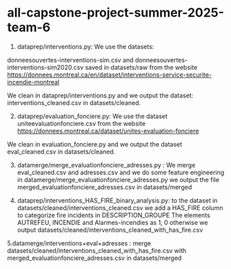 

# all-capstone-project-summer-2025-team-6

1. dataprep/interventions.py:                                                                       We use the datasets:

donneesouvertes-interventions-sim.csv and donneesouvertes-interventions-sim2020.csv saved in datasets/raw from the website https://donnees.montreal.ca/en/dataset/interventions-service-securite-incendie-montreal

We clean in dataprep/interventions.py and we output the dataset:  interventions_cleaned.csv in datasets/cleaned.


2. dataprep/evaluation_fonciere.py:  We use the dataset uniteevaluationfonciere.csv from the website https://donnees.montreal.ca/dataset/unites-evaluation-fonciere 

We clean in evaluation_fonciere.py and we output the dataset eval_cleaned.csv in datasets/cleaned.

3. datamerge/merge_evaluationfonciere_adresses.py : We merge eval_cleaned.csv and adresses.csv and we do some feature engineering in datamerge/merge_evaluationfonciere_adresses.py we output the file merged_evaluationfonciere_adresses.csv  in datasets/merged

 

4. dataprep/interventions_HAS_FIRE_binary_analysis.py:  to the dataset in datasets/cleaned/interventions_cleaned.csv   we add a HAS_FIRE column to categorize fire incidents  in DESCRIPTION_GROUPE The elements AUTREFEU, INCENDIE and Alarmes-incendies as  1,  0 otherwise   we output datasets/cleaned/interventions_cleaned_with_has_fire.csv

5.datamerge/interventions+eval+adresses  : merge  datasets/cleaned/interventions_cleaned_with_has_fire.csv  with merged_evaluationfonciere_adresses.csv  in datasets/merged    

